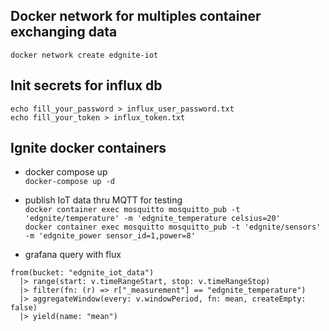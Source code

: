 ## Docker network for multiples container exchanging data
`docker network create edgnite-iot`

## Init secrets for influx db
```
echo fill_your_password > influx_user_password.txt
echo fill_your_token > influx_token.txt
```
## Ignite docker containers
- docker compose up  
`docker-compose up -d` 

- publish IoT data thru MQTT for testing  
`docker container exec mosquitto mosquitto_pub -t 'edgnite/temperature' -m 'edgnite_temperature celsius=20'`  
`docker container exec mosquitto mosquitto_pub -t 'edgnite/sensors' -m 'edgnite_power sensor_id=1,power=8'`

- grafana query with flux
```
from(bucket: "edgnite_iot_data")
  |> range(start: v.timeRangeStart, stop: v.timeRangeStop)
  |> filter(fn: (r) => r["_measurement"] == "edgnite_temperature")
  |> aggregateWindow(every: v.windowPeriod, fn: mean, createEmpty: false)
  |> yield(name: "mean")
```

